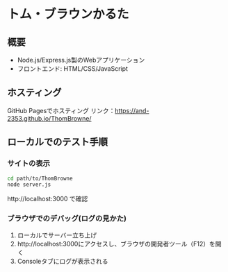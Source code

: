 # トム・ブラウンかるた

## 概要
- Node.js/Express.js製のWebアプリケーション
- フロントエンド: HTML/CSS/JavaScript

## ホスティング
GitHub Pagesでホスティング
リンク：https://and-2353.github.io/ThomBrowne/

## ローカルでのテスト手順
### サイトの表示
```bash
cd path/to/ThomBrowne
node server.js
```
http://localhost:3000 で確認

### ブラウザでのデバッグ(ログの見かた)
1. ローカルでサーバー立ち上げ
2. http://localhost:3000にアクセスし、ブラウザの開発者ツール（F12）を開く
3. Consoleタブにログが表示される



